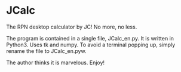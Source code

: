 # JCalc
The RPN desktop calculator by JC! No more, no less.

The program is contained in a single file, JCalc_en.py. 
It is written in Python3. Uses tk and numpy.
To avoid a terminal popping up, simply rename the
file to JCalc_en.pyw.

The author thinks it is marvelous. Enjoy!
